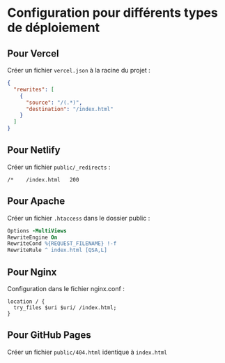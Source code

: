 # Configuration pour différents types de déploiement

## Pour Vercel
Créer un fichier `vercel.json` à la racine du projet :

```json
{
  "rewrites": [
    {
      "source": "/(.*)",
      "destination": "/index.html"
    }
  ]
}
```

## Pour Netlify
Créer un fichier `public/_redirects` :

```
/*    /index.html   200
```

## Pour Apache
Créer un fichier `.htaccess` dans le dossier public :

```apache
Options -MultiViews
RewriteEngine On
RewriteCond %{REQUEST_FILENAME} !-f
RewriteRule ^ index.html [QSA,L]
```

## Pour Nginx
Configuration dans le fichier nginx.conf :

```nginx
location / {
  try_files $uri $uri/ /index.html;
}
```

## Pour GitHub Pages
Créer un fichier `public/404.html` identique à `index.html`
